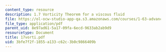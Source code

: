 ```yaml
---
content_type: resource
description: 1.7 Vorticity Theorem for a viscous fluid
file: https://ol-ocw-studio-app-qa.s3.amazonaws.com/courses/1-63-advanced-fluid-dynamics-of-the-environment-fall-2002/3bfe7f2f1855a133c62c3b0c9866409b_17vorti.pdf
file_type: application/pdf
parent_uid: 8e97ad61-5a17-09fa-6ecd-9633ab2ab9d9
resourcetype: Document
title: 17vorti.pdf
uid: 3bfe7f2f-1855-a133-c62c-3b0c9866409b
---
```

